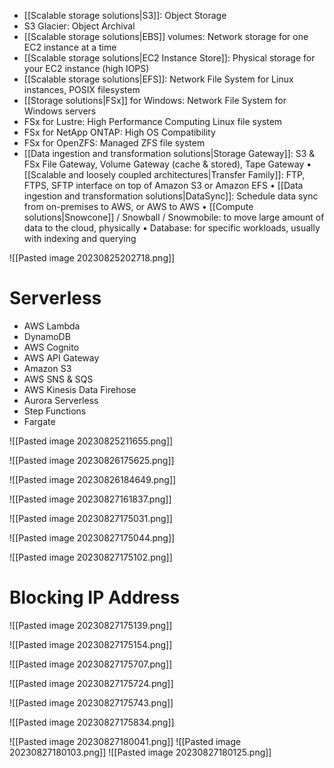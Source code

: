 - [[Scalable storage solutions|S3]]: Object Storage
- S3 Glacier: Object Archival
- [[Scalable storage solutions|EBS]] volumes: Network storage for one EC2 instance at a time
- [[Scalable storage solutions|EC2 Instance Store]]: Physical storage for your EC2 instance (high IOPS)
- [[Scalable storage solutions|EFS]]: Network File System for Linux instances, POSIX filesystem
- [[Storage solutions|FSx]] for Windows: Network File System for Windows servers
- FSx for Lustre: High Performance Computing Linux file system
- FSx for NetApp ONTAP: High OS Compatibility
- FSx for OpenZFS: Managed ZFS file system
- [[Data ingestion and transformation solutions|Storage Gateway]]: S3 & FSx File Gateway, Volume Gateway (cache & stored), Tape Gateway
• [[Scalable and loosely coupled architectures|Transfer Family]]: FTP, FTPS, SFTP interface on top of Amazon S3 or Amazon EFS
• [[Data ingestion and transformation solutions|DataSync]]: Schedule data sync from on-premises to AWS, or AWS to AWS
• [[Compute solutions|Snowcone]] / Snowball / Snowmobile: to move large amount of data to the cloud, physically
• Database: for specific workloads, usually with indexing and querying

![[Pasted image 20230825202718.png]]

# Serverless
- AWS Lambda
- DynamoDB
- AWS Cognito
- AWS API Gateway
- Amazon S3
- AWS SNS & SQS
- AWS Kinesis Data Firehose
- Aurora Serverless
- Step Functions
- Fargate

![[Pasted image 20230825211655.png]]

![[Pasted image 20230826175625.png]]

![[Pasted image 20230826184649.png]]

![[Pasted image 20230827161837.png]]

![[Pasted image 20230827175031.png]]

![[Pasted image 20230827175044.png]]

![[Pasted image 20230827175102.png]]

# Blocking IP Address
![[Pasted image 20230827175139.png]]

![[Pasted image 20230827175154.png]]

![[Pasted image 20230827175707.png]]

![[Pasted image 20230827175724.png]]

![[Pasted image 20230827175743.png]]

![[Pasted image 20230827175834.png]]

![[Pasted image 20230827180041.png]]
![[Pasted image 20230827180103.png]]
![[Pasted image 20230827180125.png]]

